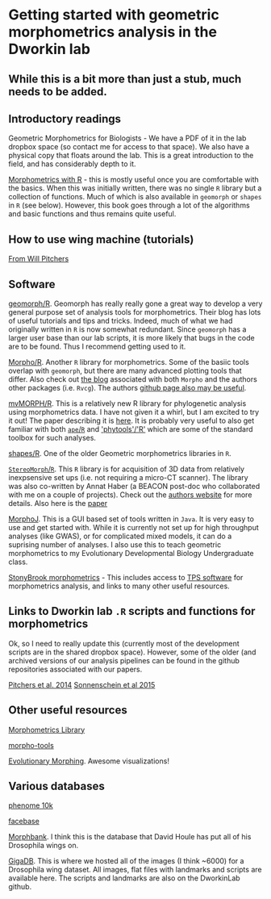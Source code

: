 Getting started with geometric morphometrics analysis in the Dworkin lab
========================================================================

## While this is a bit more than just a stub, much needs to be added.


## Introductory readings
Geometric Morphometrics for Biologists - We have a PDF of it in the lab dropbox space (so contact me for access to that space). We also have a physical copy that floats around the lab. This is a great introduction to the field, and has considerably depth to it.

[Morphometrics with R](http://ezproxy.msu.edu:2047/login?url=http://link.springer.com/openurl?genre=book&isbn=978-0-387-77789-4) - this is mostly useful once you are comfortable with the basics. When this was initially written, there was no single  `R` library but a collection of functions. Much of which is also available in `geomorph` or `shapes` in `R` (see below). However, this book goes through a lot of the algorithms and basic functions and thus remains quite useful.

## How to use wing machine (tutorials)
[From Will Pitchers](https://github.com/DworkinLab/WingMachine_manual)

## Software
[geomorph/R](http://www.geomorph.net/). Geomorph has really really gone a great way to develop a very general purpose set of analysis tools for morphometrics. Their blog has lots of useful tutorials and tips and tricks. Indeed, much of what we had originally written in `R` is now somewhat redundant. Since `geomorph` has a larger user base than our lab scripts, it is more likely that bugs in the code are to be found. Thus I recommend getting used to it. 

[Morpho/R](https://cran.r-project.org/web/packages/Morpho/index.html). Another `R` library for morphometrics. Some of the basiic tools overlap with `geomorph`, but there are many advanced plotting tools that differ. Also check out [the blog](http://zarquon42b.github.io/) associated with both `Morpho` and the authors other packages (i.e. `Rvcg`). The authors [github page also may be useful](https://github.com/zarquon42b).

[mvMORPH/R](https://cran.r-project.org/web/packages/mvMORPH/index.html). This is a relatively new R library for phylogenetic analysis using morphometrics data. I have not given it a whirl, but I am excited to try it out! The paper describing it is [here](http://onlinelibrary.wiley.com/doi/10.1111/2041-210X.12420/full). It is probably very useful to also get familiar with both [`ape`/`R`](https://cran.r-project.org/web/packages/ape/index.html) and ['phytools'/'R'](https://cran.r-project.org/web/packages/phytools/index.html) which are some of the standard toolbox for such analyses.

[shapes/R](http://cran.r-project.org/web/packages/shapes/index.html). One of the older Geometric morphometrics libraries in `R`. 

[`StereoMorph`/`R`](https://cran.r-project.org/web/packages/StereoMorph/index.html). This `R` library is for acquisition of 3D data from relatively inexpsensive set ups (i.e. not requiring a micro-CT scanner). The library was also co-written by Annat Haber (a BEACON post-doc who collaborated with me on a couple of projects). Check out the [authors website](http://home.uchicago.edu/~aolsen/software/stereomorph.shtml) for more details. Also here is the [paper](http://onlinelibrary.wiley.com/doi/10.1111/2041-210X.12420/full)

[MorphoJ](http://www.flywings.org.uk/MorphoJ_page.htm). This is a GUI based set of tools written in `Java`. It is very easy to use and get started with. While it is currently not set up for high throughput analyses (like GWAS), or for complicated mixed models, it can do a suprising number of analyses. I also use this to teach geometric morphometrics to my Evolutionary Developmental Biology Undergraduate class.

[StonyBrook morphometrics](http://life.bio.sunysb.edu/morph/) -  This includes access to [TPS software](http://life.bio.sunysb.edu/morph/) for morphometrics analysis, and links to many other useful resources.

## Links to Dworkin lab `.R` scripts and functions for morphometrics
Ok, so I need to really update this (currently most of the development scripts are in the shared dropbox space). However, some of the older (and archived versions of our analysis pipelines can be found in the github repositories associated with our papers.

[Pitchers et al. 2014](https://github.com/DworkinLab/PitchersJEB2014_cricket_wings)
[Sonnenschein et al 2015](https://github.com/DworkinLab/Wing_Biometrics_2015)


## Other useful resources
[Morphometrics Library](http://morpholib.eu.pn/cms/)

[morpho-tools](http://morpho-tools.net/)

[Evolutionary Morphing](http://www.idav.ucdavis.edu/research/EvoMorph). Awesome visualizations!

## Various databases
[phenome 10k](http://phenome10k.org/)

[facebase](https://www.facebase.org/)

[Morphbank](http://www.morphbank.net/). I think this is the database that David Houle has put all of his Drosophila wings on.

[GigaDB](http://gigadb.org/dataset/100141). This is where we hosted all of the images (I think ~6000) for a Drosophila wing dataset. All images, flat files with landmarks and scripts are available here. The scripts and landmarks are also on the DworkinLab github.
